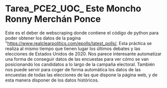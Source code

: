 # Tarea_PCE2_UOC_ Este Moncho Ronny Merchán Ponce

Este es el deber de webscraping donde contiene el código de python para poder obtener los datos de la pagina "https://www.realclearpolitics.com/epolls/latest_polls/,
Esta práctica se realiza al mismo tiempo que tienen lugar los últimos debates y las elecciones de Estados Unidos de 2020. Nos parece interesante automatizar una forma de conseguir datos de las encuestas para ver cómo se van posicionando los candidatos a lo largo de la campaña electoral.
También nos puede servir para coger de forma automática los datos de las encuestas de todas las elecciones de las que dispone la página web, y de esta manera disponer de los
datos históricos.

